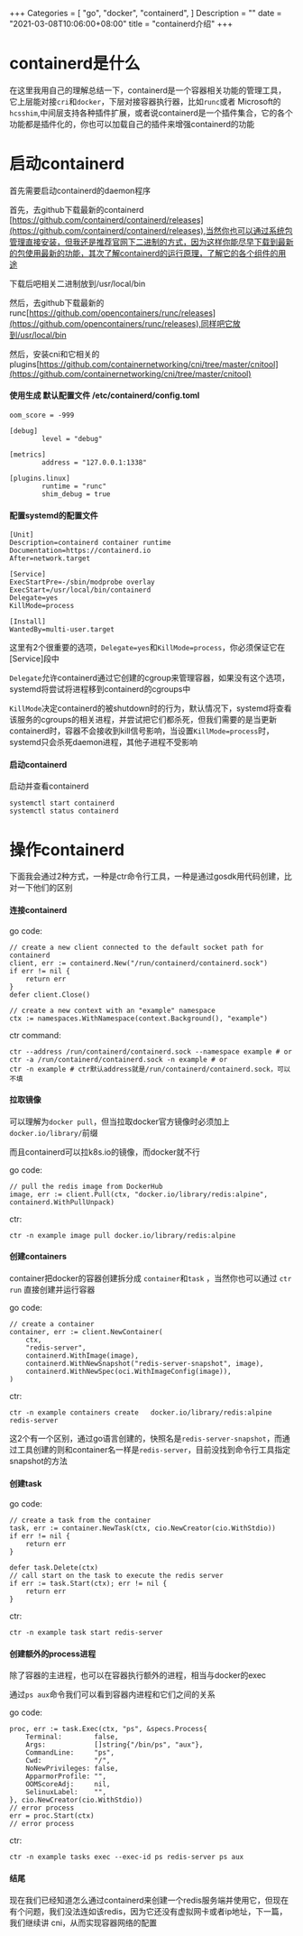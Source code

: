 +++
Categories = [
  "go",
  "docker",
  "containerd",
]
Description = ""
date = "2021-03-08T10:06:00+08:00"
title = "containerd介绍"
+++

# containerd是什么

在这里我用自己的理解总结一下，containerd是一个容器相关功能的管理工具，它上层能对接`cri`和`docker`，下层对接容器执行器，比如`runc`或者 Microsoft的`hcsshim`,中间层支持各种插件扩展，或者说containerd是一个插件集合，它的各个功能都是插件化的，你也可以加载自己的插件来增强containerd的功能

<!--more-->

# 启动containerd

首先需要启动containerd的daemon程序

首先，去github下载最新的containerd [https://github.com/containerd/containerd/releases](https://github.com/containerd/containerd/releases),当然你也可以通过系统包管理直接安装，但我还是推荐官网下二进制的方式，因为这样你能尽早下载到最新的包使用最新的功能，其次了解containerd的运行原理，了解它的各个组件的用途

下载后吧相关二进制放到/usr/local/bin

然后，去github下载最新的runc[https://github.com/opencontainers/runc/releases](https://github.com/opencontainers/runc/releases),同样吧它放到/usr/local/bin 

然后，安装cni和它相关的plugins[https://github.com/containernetworking/cni/tree/master/cnitool](https://github.com/containernetworking/cni/tree/master/cnitool)

#### 使用生成 默认配置文件  /etc/containerd/config.toml

    oom_score = -999

    [debug]
            level = "debug"

    [metrics]
            address = "127.0.0.1:1338"

    [plugins.linux]
            runtime = "runc"
            shim_debug = true

#### 配置systemd的配置文件

    [Unit]
    Description=containerd container runtime
    Documentation=https://containerd.io
    After=network.target

    [Service]
    ExecStartPre=-/sbin/modprobe overlay
    ExecStart=/usr/local/bin/containerd
    Delegate=yes
    KillMode=process

    [Install]
    WantedBy=multi-user.target

这里有2个很重要的选项，`Delegate=yes`和`KillMode=process`，你必须保证它在[Service]段中

`Delegate`允许containerd通过它创建的cgroup来管理容器，如果没有这个选项，systemd将尝试将进程移到containerd的cgroups中

`KillMode`决定containerd的被shutdown时的行为，默认情况下，systemd将查看该服务的cgroups的相关进程，并尝试把它们都杀死，但我们需要的是当更新containerd时，容器不会接收到kill信号影响，当设置`KillMode=process`时，systemd只会杀死daemon进程，其他子进程不受影响

#### 启动containerd

启动并查看containerd

    systemctl start containerd
    systemctl status containerd

# 操作containerd

下面我会通过2种方式，一种是ctr命令行工具，一种是通过gosdk用代码创建，比对一下他们的区别

#### 连接containerd

go code:

    // create a new client connected to the default socket path for containerd
	client, err := containerd.New("/run/containerd/containerd.sock")
	if err != nil {
		return err
	}
	defer client.Close()

	// create a new context with an "example" namespace
	ctx := namespaces.WithNamespace(context.Background(), "example")

ctr command:

    ctr --address /run/containerd/containerd.sock --namespace example # or
    ctr -a /run/containerd/containerd.sock -n example # or
    ctr -n example # ctr默认address就是/run/containerd/containerd.sock，可以不填

#### 拉取镜像

可以理解为`docker pull`，但当拉取docker官方镜像时必须加上`docker.io/library/`前缀

而且containerd可以拉k8s.io的镜像，而docker就不行

go code:

    // pull the redis image from DockerHub
	image, err := client.Pull(ctx, "docker.io/library/redis:alpine", containerd.WithPullUnpack)

ctr: 

    ctr -n example image pull docker.io/library/redis:alpine

#### 创建containers

container把docker的容器创建拆分成 `container`和`task` ，当然你也可以通过 `ctr run` 直接创建并运行容器

go code:

    // create a container
	container, err := client.NewContainer(
		ctx,
		"redis-server",
		containerd.WithImage(image),
		containerd.WithNewSnapshot("redis-server-snapshot", image),
		containerd.WithNewSpec(oci.WithImageConfig(image)),
	)

ctr: 

    ctr -n example containers create   docker.io/library/redis:alpine  redis-server

这2个有一个区别，通过go语言创建的，快照名是`redis-server-snapshot`，而通过工具创建的则和container名一样是`redis-server`，目前没找到命令行工具指定snapshot的方法

#### 创建task

go code:

    // create a task from the container
	task, err := container.NewTask(ctx, cio.NewCreator(cio.WithStdio))
	if err != nil {
		return err
	}

	defer task.Delete(ctx)
    // call start on the task to execute the redis server
	if err := task.Start(ctx); err != nil {
		return err
	}

ctr: 

    ctr -n example task start redis-server

#### 创建额外的process进程

除了容器的主进程，也可以在容器执行额外的进程，相当与docker的exec

通过`ps aux`命令我们可以看到容器内进程和它们之间的关系

go code:
    
    proc, err := task.Exec(ctx, "ps", &specs.Process{
		Terminal:        false,
		Args:            []string{"/bin/ps", "aux"},
		CommandLine:     "ps",
		Cwd:             "/",
		NoNewPrivileges: false,
		ApparmorProfile: "",
		OOMScoreAdj:     nil,
		SelinuxLabel:    "",
	}, cio.NewCreator(cio.WithStdio))
    // error process
	err = proc.Start(ctx)
	// error process

ctr: 

    ctr -n example tasks exec --exec-id ps redis-server ps aux

#### 结尾

现在我们已经知道怎么通过containerd来创建一个redis服务端并使用它，但现在有个问题，我们没法连如该redis，因为它还没有虚拟网卡或者ip地址，下一篇，我们继续讲 cni，从而实现容器网络的配置

